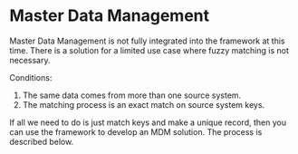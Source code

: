 # Master Data Management

Master Data Management is not fully integrated into the framework at this time. There is a solution for a limited use case where fuzzy matching is not necessary.

Conditions:

1. The same data comes from more than one source system.
2. The matching process is an exact match on source system keys.

If all we need to do is just match keys and make a unique record, then you can use the framework to develop an MDM solution. The process is described below.



